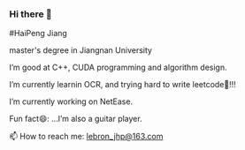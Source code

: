 ### Hi there 👋

#HaiPeng Jiang

master's degree in Jiangnan University

I’m good at C++, CUDA programming and algorithm design. 

I’m currently learnin OCR, and trying hard to write leetcode🤔!!!

I’m currently working on NetEase.

Fun fact😄: ...I’m also a guitar player. 

📫 How to reach me: lebron_jhp@163.com 


